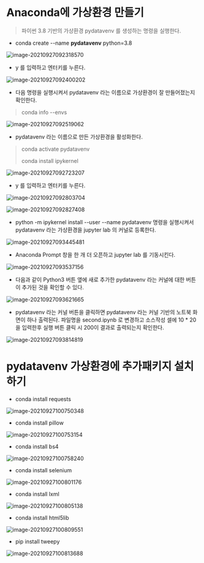 # Anaconda에 가상환경 만들기

> 파이썬 3.8 기반의 가상환경 pydatavenv 를 생성하는 명령을 실행한다.

* conda create --name **pydatavenv** python=3.8

![image-20210927092318570](md-images/image-20210927092318570.png)

* y 를 입력하고 엔터키를 누른다.

![image-20210927092400202](md-images/image-20210927092400202.png)

* 다음 명령을 실행시켜서 pydatavenv 라는 이름으로 가상환경이 잘 만들어졌는지 확인한다.

> conda info --envs

![image-20210927092519062](md-images/image-20210927092519062.png)

* pydatavenv 라는 이름으로 만든 가상환경을 활성화한다.

> conda activate pydatavenv
>
> conda install ipykernel

![image-20210927092723207](md-images/image-20210927092723207.png)

* y 를 입력하고 엔터키를 누른다.

![image-20210927092803704](md-images/image-20210927092803704.png)

![image-20210927092827408](md-images/image-20210927092827408.png)

* python -m ipykernel install --user --name pydatavenv 명령을 실행시켜서
  pydatavenv 라는 가상환경을 jupyter lab 의 커널로 등록한다.

![image-20210927093445481](md-images/image-20210927093445481.png)



* Anaconda Prompt 창을 한 개 더 오픈하고 jupyter lab 를 기동시킨다.

![image-20210927093537156](md-images/image-20210927093537156.png)

* 다음과 같이 Python3 버튼 옆에 새로 추가한 pydatavenv 라는 커널에 대한 버튼이 추가된 것을 확인할 수 있다.

![image-20210927093621665](md-images/image-20210927093621665.png)

* pydatavenv 라는 커널 버튼을 클릭하면 pydatavenv 라는 커널 기반의 노트북 화면이 하나 출력된다. 파일명을 second.ipynb 로 변경하고 소스작성 셀에 10 * 20 을 입력한후 실행 버튼 클릭 시 200이 결과로 출력되는지 확인한다.

![image-20210927093814819](md-images/image-20210927093814819.png)



# pydatavenv 가상환경에 추가패키지 설치하기

* conda install requests

![image-20210927100750348](md-images/image-20210927100750348.png)

* conda install pillow

![image-20210927100753154](md-images/image-20210927100753154.png)

* conda install bs4

![image-20210927100758240](md-images/image-20210927100758240.png)

* conda install selenium

![image-20210927100801176](md-images/image-20210927100801176.png)

* conda install lxml

![image-20210927100805138](md-images/image-20210927100805138.png)

* conda install html5lib

![image-20210927100809551](md-images/image-20210927100809551.png)

* pip install tweepy

![image-20210927100813688](md-images/image-20210927100813688.png)

